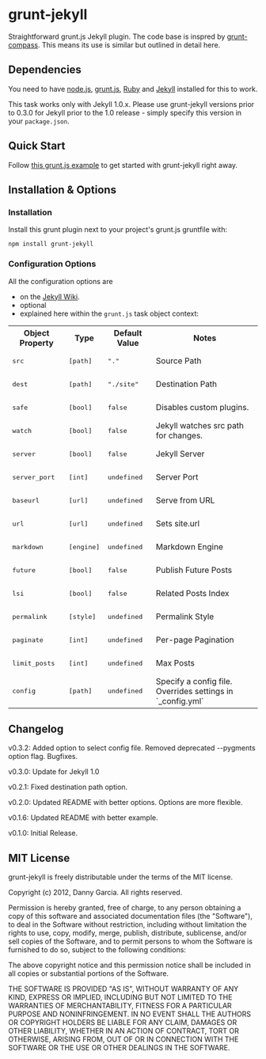 # grunt-jekyll

Straightforward grunt.js Jekyll plugin. The code base is inspred by [grunt-compass](https://github.com/kahlil/grunt-compass). This means its use is similar but outlined in detail here.

## Dependencies

You need to have [node.js](http://nodejs.org/), [grunt.js](https://github.com/cowboy/grunt), [Ruby](http://www.ruby-lang.org/) and [Jekyll](https://github.com/mojombo/jekyll/) installed for this to work.

This task works only with Jekyll 1.0.x. Please use grunt-jekyll versions prior to 0.3.0 for Jekyll prior to the 1.0 release - simply specify this version in your `package.json`.

## Quick Start

Follow [this grunt.js example](https://gist.github.com/3753650) to get started with grunt-jekyll right away.

## Installation & Options

### Installation

Install this grunt plugin next to your project's grunt.js gruntfile with:

	npm install grunt-jekyll

### Configuration Options

All the configuration options are

 * on the [Jekyll Wiki](https://github.com/mojombo/jekyll/wiki/configuration).
 * optional
 *  explained here within the `grunt.js` task object context:

<table>
	<tr>
		<th>Object Property</th>
		<th>Type</th>
		<th>Default Value</th>
		<th>Notes</th>
	</tr>
	<tr>
		<td><pre>src</pre></td>
		<td><pre>[path]</pre></td>
		<td><pre>"."</pre></td>
		<td>Source Path</td>
	</tr>
	<tr>
		<td><pre>dest</pre></td>
		<td><pre>[path]</pre></td>
		<td><pre>"./site"</pre></td>
		<td>Destination Path</td>
	</tr>
	<tr>
		<td><pre>safe</pre></td>
		<td><pre>[bool]</pre></td>
		<td><pre>false</pre></td>
		<td>Disables custom plugins.</td>
	</tr>
	<tr>
		<td><pre>watch</pre></td>
		<td><pre>[bool]</pre></td>
		<td><pre>false</pre></td>
		<td>Jekyll watches src path for changes.</td>
	</tr>
	<tr>
		<td><pre>server</pre></td>
		<td><pre>[bool]</pre></td>
		<td><pre>false</pre></td>
		<td>Jekyll Server</td>
	</tr>
	<tr>
		<td><pre>server_port</pre></td>
		<td><pre>[int]</pre></td>
		<td><pre>undefined</pre></td>
		<td>Server Port</td>
	</tr>
	<tr>
		<td><pre>baseurl</pre></td>
		<td><pre>[url]</pre></td>
		<td><pre>undefined</pre></td>
		<td>Serve from URL</td>
	</tr>
	<tr>
		<td><pre>url</pre></td>
		<td><pre>[url]</pre></td>
		<td><pre>undefined</pre></td>
		<td>Sets site.url</td>
	</tr>
	<tr>
		<td><pre>markdown</pre></td>
		<td><pre>[engine]</pre></td>
		<td><pre>undefined</pre></td>
		<td>Markdown Engine</td>
	</tr>
	<tr>
		<td><pre>future</pre></td>
		<td><pre>[bool]</pre></td>
		<td><pre>false</pre></td>
		<td>Publish Future Posts</td>
	</tr>
	<tr>
		<td><pre>lsi</pre></td>
		<td><pre>[bool]</pre></td>
		<td><pre>false</pre></td>
		<td>Related Posts Index</td>
	</tr>
	<tr>
		<td><pre>permalink</pre></td>
		<td><pre>[style]</pre></td>
		<td><pre>undefined</pre></td>
		<td>Permalink Style</td>
	</tr>
	<tr>
		<td><pre>paginate</pre></td>
		<td><pre>[int]</pre></td>
		<td><pre>undefined</pre></td>
		<td>Per-page Pagination</td>
	</tr>
	<tr>
		<td><pre>limit_posts</pre></td>
		<td><pre>[int]</pre></td>
		<td><pre>undefined</pre></td>
		<td>Max Posts</td>
	</tr>
	<tr>
		<td><pre>config</pre></td>
		<td><pre>[path]</pre></td>
		<td><pre>undefined</pre></td>
		<td>Specify a config file. Overrides settings in `_config.yml`</td>
	</tr>
</table>


## Changelog

v0.3.2: Added option to select config file. Removed deprecated --pygments option flag. Bugfixes.

v0.3.0: Update for Jekyll 1.0

v0.2.1: Fixed destination path option.

v0.2.0: Updated README with better options. Options are more flexible.

v0.1.6: Updated README with better example.

v0.1.0: Initial Release.


## MIT License

grunt-jekyll is freely distributable under the terms of the MIT license.

Copyright (c) 2012, Danny Garcia. All rights reserved.

Permission is hereby granted, free of charge, to any person obtaining a copy of this software and associated documentation
files (the "Software"), to deal in the Software without restriction, including without limitation the rights to use,
copy, modify, merge, publish, distribute, sublicense, and/or sell copies of the Software, and to permit persons to whom the Software is furnished to do so, subject to the following conditions:

The above copyright notice and this permission notice shall be included in all copies or substantial portions of the Software.

THE SOFTWARE IS PROVIDED "AS IS", WITHOUT WARRANTY OF ANY KIND, EXPRESS OR IMPLIED, INCLUDING BUT NOT LIMITED TO THE WARRANTIES OF MERCHANTABILITY, FITNESS FOR A PARTICULAR PURPOSE AND NONINFRINGEMENT. IN NO EVENT SHALL THE AUTHORS OR COPYRIGHT HOLDERS BE LIABLE FOR ANY CLAIM, DAMAGES OR OTHER LIABILITY, WHETHER IN AN ACTION OF CONTRACT, TORT OR OTHERWISE, ARISING FROM, OUT OF OR IN CONNECTION WITH THE SOFTWARE OR THE USE OR OTHER DEALINGS IN THE SOFTWARE.
